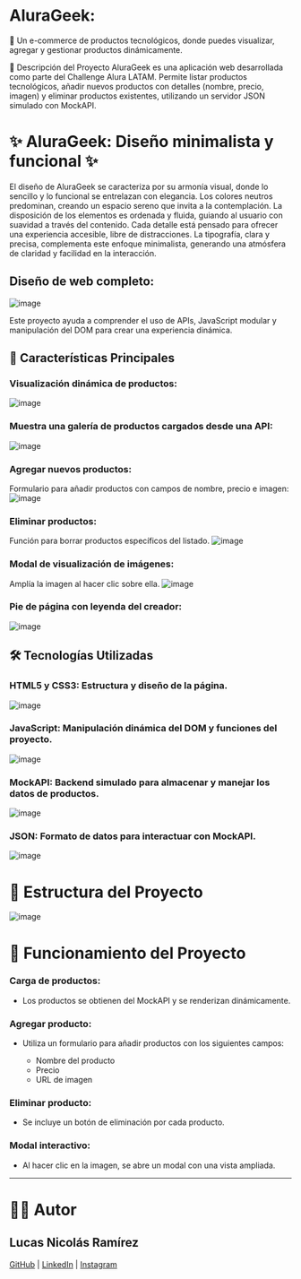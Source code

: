 # AluraGeek:
🛒 Un e-commerce de productos tecnológicos, donde puedes visualizar, agregar y gestionar productos dinámicamente.

📄 Descripción del Proyecto
AluraGeek es una aplicación web desarrollada como parte del Challenge Alura LATAM. Permite listar productos tecnológicos, añadir 
nuevos productos con detalles (nombre, precio, imagen) y eliminar productos existentes, utilizando un servidor JSON simulado con MockAPI.


# ✨ AluraGeek: Diseño minimalista y funcional ✨
El diseño de AluraGeek se caracteriza por su armonía visual, donde lo sencillo y lo funcional se entrelazan con elegancia. Los colores neutros 
predominan, creando un espacio sereno que invita a la contemplación. La disposición de los elementos es ordenada y fluida, guiando al usuario 
con suavidad a través del contenido. Cada detalle está pensado para ofrecer una experiencia accesible, libre de distracciones. La tipografía, 
clara y precisa, complementa este enfoque minimalista, generando una atmósfera de claridad y facilidad en la interacción.


## Diseño de web completo:
![image](https://github.com/user-attachments/assets/22d6b157-b0e8-4719-9817-d4badaf4188e)

Este proyecto ayuda a comprender el uso de APIs, JavaScript modular y manipulación del DOM para crear una experiencia dinámica.

## 🚀 Características Principales
### Visualización dinámica de productos:
![image](https://github.com/user-attachments/assets/8f0508c7-561b-42b7-859a-e3025f449ff8)



### Muestra una galería de productos cargados desde una API:
![image](https://github.com/user-attachments/assets/ca95b8cd-8006-41d7-8960-f955c905b8eb)



### Agregar nuevos productos:
Formulario para añadir productos con campos de nombre, precio e imagen:
![image](https://github.com/user-attachments/assets/9d72bcd8-15da-49b8-854f-ae4e538adf82)



### Eliminar productos:
Función para borrar productos específicos del listado.
![image](https://github.com/user-attachments/assets/6928780e-9e29-43e9-b219-37dd521771f0)



### Modal de visualización de imágenes:
Amplía la imagen al hacer clic sobre ella.
![image](https://github.com/user-attachments/assets/17b504d2-139e-47e2-8819-d65ff7a75bce)




### Pie de página con leyenda del creador:
![image](https://github.com/user-attachments/assets/277f7c05-74e3-4927-bba8-d00f8746df7f)






## 🛠️ Tecnologías Utilizadas
### HTML5 y CSS3: Estructura y diseño de la página.
![image](https://github.com/user-attachments/assets/f942a176-eede-43b8-93f6-828d5dfe5703)

### JavaScript: Manipulación dinámica del DOM y funciones del proyecto.
![image](https://github.com/user-attachments/assets/765f3f54-23f7-481a-82d0-0c6661c2abda)


### MockAPI: Backend simulado para almacenar y manejar los datos de productos.
![image](https://github.com/user-attachments/assets/3c53f4df-84f2-4cc4-853b-b1baf9c8dbce)

### JSON: Formato de datos para interactuar con MockAPI.
![image](https://github.com/user-attachments/assets/98a1d4a3-314c-47e2-9dfa-fb24051c9d45)


# 🧩 Estructura del Proyecto

![image](https://github.com/user-attachments/assets/eef4b16a-0cda-4408-99e5-0f284632d354)



# 🧩 Funcionamiento del Proyecto
### Carga de productos:
- Los productos se obtienen del MockAPI y se renderizan dinámicamente.

### Agregar producto:
- Utiliza un formulario para añadir productos con los siguientes campos:

    - Nombre del producto
    - Precio
    - URL de imagen

### Eliminar producto:
- Se incluye un botón de eliminación por cada producto.

### Modal interactivo:
- Al hacer clic en la imagen, se abre un modal con una vista ampliada.

--------------------------------------------------------------------------

# 👨‍💻 Autor
## Lucas Nicolás Ramírez
[GitHub](https://github.com/LucasNicolasRamirez) | [LinkedIn](https://www.linkedin.com/in/lucas-nicolás-ramírez-0690382b5/) | [Instagram](https://www.instagram.com/lramirez.di/)




